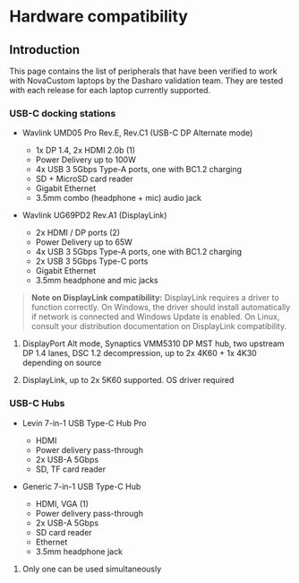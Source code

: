 # Hardware compatibility

## Introduction

This page contains the list of peripherals that have been verified to work with
NovaCustom laptops by the Dasharo validation team. They are tested with each
release for each laptop currently supported.

### USB-C docking stations

<div class="annotate" markdown>

* Wavlink UMD05 Pro Rev.E, Rev.C1 (USB-C DP Alternate mode)
    - 1x DP 1.4, 2x HDMI 2.0b (1)
    - Power Delivery up to 100W
    - 4x USB 3 5Gbps Type-A ports, one with BC1.2 charging
    - SD + MicroSD card reader
    - Gigabit Ethernet
    - 3.5mm combo (headphone + mic) audio jack

* Wavlink UG69PD2 Rev.A1 (DisplayLink)
    - 2x HDMI / DP ports (2)
    - Power Delivery up to 65W
    - 4x USB 3 5Gbps Type-A ports, one with BC1.2 charging
    - 2x USB 3 5Gbps Type-C ports
    - Gigabit Ethernet
    - 3.5mm headphone and mic jacks


> **Note on DisplayLink compatibility:** DisplayLink requires a driver to
> function correctly. On Windows, the driver should install automatically if
> network is connected and Windows Update is enabled. On Linux, consult your
> distribution documentation on DisplayLink compatibility.

</div>

1. DisplayPort Alt mode, Synaptics VMM5310 DP MST hub, two upstream DP 1.4
   lanes, DSC 1.2 decompression, up to 2x 4K60 + 1x 4K30 depending on source

2. DisplayLink, up to 2x 5K60 supported. OS driver required

### USB-C Hubs

<div class="annotate" markdown>

* Levin 7-in-1 USB Type-C Hub Pro
    - HDMI
    - Power delivery pass-through
    - 2x USB-A 5Gbps
    - SD, TF card reader

* Generic 7-in-1 USB Type-C Hub
    - HDMI, VGA (1)
    - Power delivery pass-through
    - 2x USB-A 5Gbps
    - SD card reader
    - Ethernet
    - 3.5mm headphone jack

</div>

1. Only one can be used simultaneously
